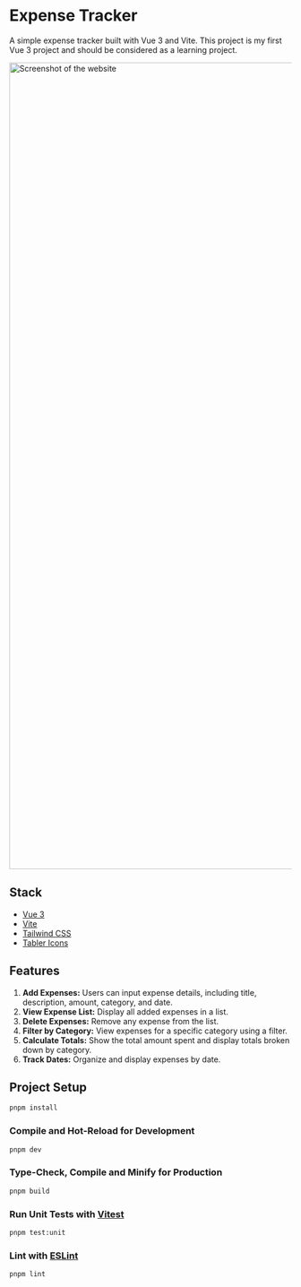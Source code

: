 # Expense Tracker

A simple expense tracker built with Vue 3 and Vite. This project is my first
Vue 3 project and should be considered as a learning project.

<img width="1440" alt="Screenshot of the website" src="https://github.com/user-attachments/assets/785633eb-d124-4ec7-a66c-dd2f60fdb44e">

## Stack

- [Vue 3](https://v3.vuejs.org/)
- [Vite](https://vitejs.dev/)
- [Tailwind CSS](https://tailwindcss.com/)
- [Tabler Icons](https://tabler.io/icons)

## Features

1. **Add Expenses:** Users can input expense details, including title, description, amount, category, and date.
2. **View Expense List:** Display all added expenses in a list.
3. **Delete Expenses:** Remove any expense from the list.
4. **Filter by Category:** View expenses for a specific category using a filter.
5. **Calculate Totals:** Show the total amount spent and display totals broken down by category.
6. **Track Dates:** Organize and display expenses by date.

## Project Setup

```sh
pnpm install
```

### Compile and Hot-Reload for Development

```sh
pnpm dev
```

### Type-Check, Compile and Minify for Production

```sh
pnpm build
```

### Run Unit Tests with [Vitest](https://vitest.dev/)

```sh
pnpm test:unit
```

### Lint with [ESLint](https://eslint.org/)

```sh
pnpm lint
```
